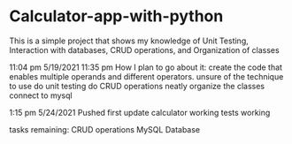 # Calculator-app-with-python
This is a simple project that shows my knowledge of Unit Testing, Interaction with databases, CRUD operations, and Organization of classes


11:04 pm 5/19/2021   11:35 pm
How I plan to go about it:
create the code that enables multiple operands and different operators. unsure of the technique to use
do unit testing
do CRUD operations
neatly organize the classes
connect to mysql


1:15 pm 5/24/2021 
Pushed first update
calculator working 
tests working

tasks remaining:
CRUD operations
MySQL Database



